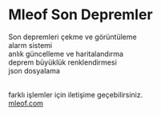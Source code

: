# Mleof Son Depremler
Son depremleri çekme ve görüntüleme<br>
alarm sistemi<br>
anlık güncelleme ve haritalandırma<br>
deprem büyüklük renklendirmesi<br>
json dosyalama<br>

<br>
farklı işlemler için iletişime geçebilirsiniz.<br>
<a href="https://mleof.com/" target="_blank">mleof.com</a>
